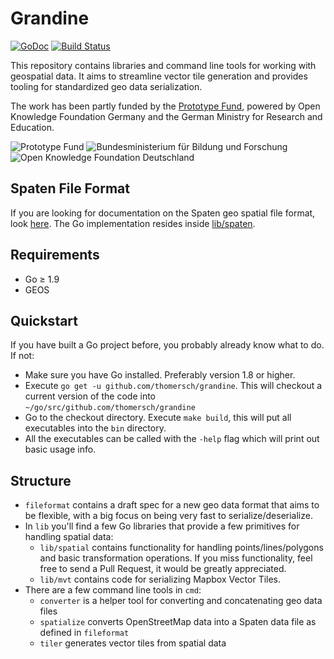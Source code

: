 # Grandine

[![GoDoc](https://godoc.org/github.com/thomersch/grandine?status.svg)](https://godoc.org/github.com/thomersch/grandine) [![Build Status](https://travis-ci.org/thomersch/grandine.svg?branch=master)](https://travis-ci.org/thomersch/grandine) 

This repository contains libraries and command line tools for working with geospatial data. It aims to streamline vector tile generation and provides tooling for standardized geo data serialization.

The work has been partly funded by the [Prototype Fund](https://prototypefund.de), powered by Open Knowledge Foundation Germany and the German Ministry for Research and Education.

![Prototype Fund](https://files.skowron.eu/grandine/logo-prototype.svg) ![Bundesministerium für Bildung und Forschung](https://files.skowron.eu/grandine/logo-bmbf.svg) ![Open Knowledge Foundation Deutschland](https://files.skowron.eu/grandine/logo-okfn.svg)

## Spaten File Format

If you are looking for documentation on the Spaten geo spatial file format, look [here](https://thomas.skowron.eu/spaten/). The Go implementation resides inside [lib/spaten](https://github.com/thomersch/grandine/tree/master/lib/spaten).

## Requirements

* Go ≥ 1.9
* GEOS

## Quickstart

If you have built a Go project before, you probably already know what to do. If not:

* Make sure you have Go installed. Preferably version 1.8 or higher.
* Execute `go get -u github.com/thomersch/grandine`. This will checkout a current version of the code into `~/go/src/github.com/thomersch/grandine`
* Go to the checkout directory. Execute `make build`, this will put all executables into the `bin` directory.
* All the executables can be called with the `-help` flag which will print out basic usage info.

## Structure

* `fileformat` contains a draft spec for a new geo data format that aims to be flexible, with a big focus on being very fast to serialize/deserialize.
* In `lib` you'll find a few Go libraries that provide a few primitives for handling spatial data:
	* `lib/spatial` contains functionality for handling points/lines/polygons and basic transformation operations. If you miss functionality, feel free to send a Pull Request, it would be greatly appreciated.
	* `lib/mvt` contains code for serializing Mapbox Vector Tiles.
* There are a few command line tools in `cmd`:
	* `converter` is a helper tool for converting and concatenating geo data files
	* `spatialize` converts OpenStreetMap data into a Spaten data file as defined in `fileformat`
	* `tiler` generates vector tiles from spatial data
